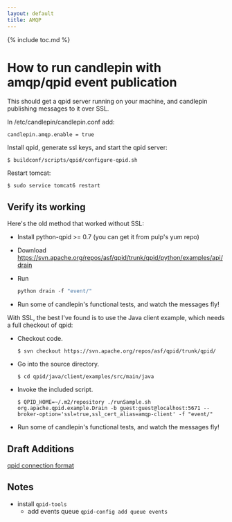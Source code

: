 ```yaml
---
layout: default
title: AMQP
---
```

{% include toc.md %}

# How to run candlepin with amqp/qpid event publication

This should get a qpid server running on your machine, and candlepin publishing messages to it over SSL.

In /etc/candlepin/candlepin.conf add:

```properties
candlepin.amqp.enable = true
```

Install qpid, generate ssl keys, and start the qpid server:

```console
$ buildconf/scripts/qpid/configure-qpid.sh
```

Restart tomcat:

```console
$ sudo service tomcat6 restart
```

## Verify its working

Here's the old method that worked without SSL:

* Install python-qpid >= 0.7 (you can get it from pulp's yum repo)
* Download <https://svn.apache.org/repos/asf/qpid/trunk/qpid/python/examples/api/drain>
* Run

  ```python
  python drain -f "event/"
  ```
* Run some of candlepin's functional tests, and watch the messages fly!

With SSL, the best I've found is to use the Java client example, which needs a full checkout of qpid:

* Checkout code.

  ```console
  $ svn checkout https://svn.apache.org/repos/asf/qpid/trunk/qpid/
  ```
* Go into the source directory.

  ```console
  $ cd qpid/java/client/examples/src/main/java
  ```
* Invoke the included script.

  ```console
  $ QPID_HOME=~/.m2/repository ./runSample.sh org.apache.qpid.example.Drain -b guest:guest@localhost:5671 --broker-option='ssl=true,ssl_cert_alias=amqp-client' -f "event/"
  ```
* Run some of candlepin's functional tests, and watch the messages fly!

## Draft Additions
[qpid connection format](https://cwiki.apache.org/qpid/connection-url-format.html)

## Notes
* install `qpid-tools`
  * add events queue `qpid-config add queue events`
